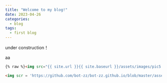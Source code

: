 ```yaml
---
title: "Welcome to my blog!"
date: 2023-04-26
categories:
  - blog
tags:
  - first blog
---
```


under construction！


aa



```html
{% raw %}<img src="{{ site.url }}{{ site.baseurl }}/assets/images/pic5.jpg" alt="">{% endraw %}
```

```html
<img scr = 'https://github.com/bot-zz/bot-zz.github.io/blob/master/assets/images/pic5.jpg'>
```
